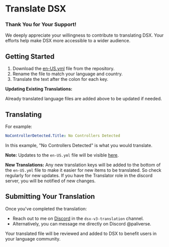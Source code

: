 # Translate DSX

### Thank You for Your Support!

We deeply appreciate your willingness to contribute to translating DSX. Your efforts help make DSX more accessible to a wider audience.

## Getting Started

1. Download the [en-US.yml](https://github.com/Paliverse/DSX/blob/main/Translations/en-US.yml) file from the repository.
2. Rename the file to match your language and country.
3. Translate the text after the colon for each key.

**Updating Existing Translations:** 

Already translated language files are added above to be updated if needed.

## Translating
For example:
```yaml
NoControllerDetected.Title: No Controllers Detected
```
In this example, "No Controllers Detected" is what you would translate.

**Note:** Updates to the `en-US.yml` file will be visible [here](https://github.com/Paliverse/DSX/commits/main/Translations/en-US.yml).

**New Translations:** Any new translation keys will be added to the bottom of the `en-US.yml` file to make it easier for new items to be translated. So check regularly for new updates. If you have the Translator role in the discord server, you will be notified of new changes.

## Submitting Your Translation

Once you've completed the translation:

- Reach out to me on [Discord](https://discord.gg/PUThpCFByn) in the `dsx-v3-translation` channel.
- Alternatively, you can message me directly on Discord @paliverse.

Your translated file will be reviewed and added to DSX to benefit users in your language community.
